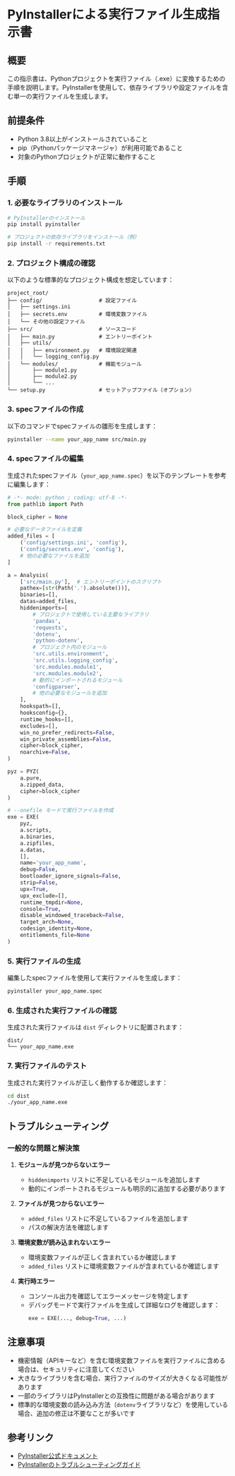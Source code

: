 # PyInstallerによる実行ファイル生成指示書

## 概要

この指示書は、Pythonプロジェクトを実行ファイル（.exe）に変換するための手順を説明します。PyInstallerを使用して、依存ライブラリや設定ファイルを含む単一の実行ファイルを生成します。

## 前提条件

- Python 3.8以上がインストールされていること
- pip（Pythonパッケージマネージャ）が利用可能であること
- 対象のPythonプロジェクトが正常に動作すること

## 手順

### 1. 必要なライブラリのインストール

```bash
# PyInstallerのインストール
pip install pyinstaller

# プロジェクトの依存ライブラリをインストール（例）
pip install -r requirements.txt
```

### 2. プロジェクト構成の確認

以下のような標準的なプロジェクト構成を想定しています：

```
project_root/
├── config/                  # 設定ファイル
│   ├── settings.ini
│   ├── secrets.env          # 環境変数ファイル
│   └── その他の設定ファイル
├── src/                     # ソースコード
│   ├── main.py              # エントリーポイント
│   ├── utils/
│   │   ├── environment.py   # 環境設定関連
│   │   └── logging_config.py
│   └── modules/             # 機能モジュール
│       ├── module1.py
│       ├── module2.py
│       └── ...
└── setup.py                 # セットアップファイル（オプション）
```

### 3. specファイルの作成

以下のコマンドでspecファイルの雛形を生成します：

```bash
pyinstaller --name your_app_name src/main.py
```

### 4. specファイルの編集

生成されたspecファイル（`your_app_name.spec`）を以下のテンプレートを参考に編集します：

```python
# -*- mode: python ; coding: utf-8 -*-
from pathlib import Path

block_cipher = None

# 必要なデータファイルを定義
added_files = [
    ('config/settings.ini', 'config'),
    ('config/secrets.env', 'config'),
    # 他の必要なファイルを追加
]

a = Analysis(
    ['src/main.py'],  # エントリーポイントのスクリプト
    pathex=[str(Path('.').absolute())],
    binaries=[],
    datas=added_files,
    hiddenimports=[
        # プロジェクトで使用している主要なライブラリ
        'pandas',
        'requests',
        'dotenv',
        'python-dotenv',
        # プロジェクト内のモジュール
        'src.utils.environment',
        'src.utils.logging_config',
        'src.modules.module1',
        'src.modules.module2',
        # 動的にインポートされるモジュール
        'configparser',
        # 他の必要なモジュールを追加
    ],
    hookspath=[],
    hooksconfig={},
    runtime_hooks=[],
    excludes=[],
    win_no_prefer_redirects=False,
    win_private_assemblies=False,
    cipher=block_cipher,
    noarchive=False,
)

pyz = PYZ(
    a.pure, 
    a.zipped_data,
    cipher=block_cipher
)

# --onefile モードで実行ファイルを作成
exe = EXE(
    pyz,
    a.scripts,
    a.binaries,
    a.zipfiles,
    a.datas,
    [],
    name='your_app_name',
    debug=False,
    bootloader_ignore_signals=False,
    strip=False,
    upx=True,
    upx_exclude=[],
    runtime_tmpdir=None,
    console=True,
    disable_windowed_traceback=False,
    target_arch=None,
    codesign_identity=None,
    entitlements_file=None
)
```

### 5. 実行ファイルの生成

編集したspecファイルを使用して実行ファイルを生成します：

```bash
pyinstaller your_app_name.spec
```

### 6. 生成された実行ファイルの確認

生成された実行ファイルは `dist` ディレクトリに配置されます：

```
dist/
└── your_app_name.exe
```

### 7. 実行ファイルのテスト

生成された実行ファイルが正しく動作するか確認します：

```bash
cd dist
./your_app_name.exe
```

## トラブルシューティング

### 一般的な問題と解決策

1. **モジュールが見つからないエラー**
   - `hiddenimports` リストに不足しているモジュールを追加します
   - 動的にインポートされるモジュールも明示的に追加する必要があります

2. **ファイルが見つからないエラー**
   - `added_files` リストに不足しているファイルを追加します
   - パスの解決方法を確認します

3. **環境変数が読み込まれないエラー**
   - 環境変数ファイルが正しく含まれているか確認します
   - `added_files` リストに環境変数ファイルが含まれているか確認します

4. **実行時エラー**
   - コンソール出力を確認してエラーメッセージを特定します
   - デバッグモードで実行ファイルを生成して詳細なログを確認します：
     ```python
     exe = EXE(..., debug=True, ...)
     ```

## 注意事項

- 機密情報（APIキーなど）を含む環境変数ファイルを実行ファイルに含める場合は、セキュリティに注意してください
- 大きなライブラリを含む場合、実行ファイルのサイズが大きくなる可能性があります
- 一部のライブラリはPyInstallerとの互換性に問題がある場合があります
- 標準的な環境変数の読み込み方法（`dotenv`ライブラリなど）を使用している場合、追加の修正は不要なことが多いです

## 参考リンク

- [PyInstaller公式ドキュメント](https://pyinstaller.org/en/stable/)
- [PyInstallerのトラブルシューティングガイド](https://pyinstaller.org/en/stable/when-things-go-wrong.html)